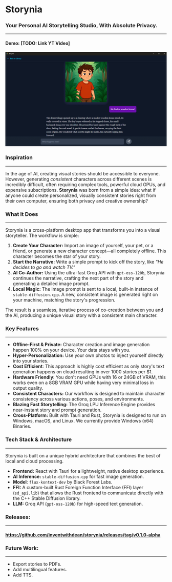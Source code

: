 # Storynia

### Your Personal AI Storytelling Studio, With Absolute Privacy.
---

#### Demo: [TODO: Link YT Video]

![Story In Action](storynia_gif.gif)

### Inspiration
---

In the age of AI, creating visual stories should be accessible to everyone. However, generating *consistent* characters across different scenes is incredibly difficult, often requiring complex tools, powerful cloud GPUs, and expensive subscriptions. **Storynia** was born from a simple idea: what if anyone could create personalized, visually consistent stories right from their own computer, ensuring both privacy and creative ownership?



### What It Does
---

Storynia is a cross-platform desktop app that transforms you into a visual storyteller. The workflow is simple:

1.  **Create Your Character:** Import an image of yourself, your pet, or a friend, or generate a new character concept—all completely offline. This character becomes the star of your story.
2.  **Start the Narrative:** Write a simple prompt to kick off the story, like *"He decides to go and watch TV."*
3.  **AI Co-Author:** Using the ultra-fast Groq API with `gpt-oss-120b`, Storynia continues the narrative, crafting the next part of the story and generating a detailed image prompt.
4.  **Local Magic:** The image prompt is sent to a local, built-in instance of `stable-diffusion.cpp`. A new, consistent image is generated right on your machine, matching the story's progression.

The result is a seamless, iterative process of co-creation between you and the AI, producing a unique visual story with a consistent main character.

### Key Features
---

* **Offline-First & Private:** Character creation and image generation happen 100% on your device. Your data stays with you.
* **Hyper-Personalization:** Use your own photos to inject yourself directly into your stories.
* **Cost Efficient**: This approach is highly cost efficient as only story's text generation happens on cloud resulting in over 1000 stories per $1.
* **Hardware Friendly**: You don't need GPUs with 16 or 24GB of VRAM, this works even on a 8GB VRAM GPU while having very minimal loss in output quality.
* **Consistent Characters:** Our workflow is designed to maintain character consistency across various actions, poses, and environments.
* **Blazing Fast Storytelling:** The Groq LPU Inference Engine provides near-instant story and prompt generation.
* **Cross-Platform:** Built with Tauri and Rust, Storynia is designed to run on Windows, macOS, and Linux. We currently provide Windows (x64) Binaries.

### Tech Stack & Architecture
---

Storynia is built on a unique hybrid architecture that combines the best of local and cloud processing.

* **Frontend:** React with Tauri for a lightweight, native desktop experience.
* **AI Inference:** `stable-diffusion.cpp` for fast image generation.
* **Model**: `flux-kontext-dev` by Black Forest Labs.
* **FFI:** A custom-built Rust Foreign Function Interface (FFI) layer (`sd_api.lib`) that allows the Rust frontend to communicate directly with the C++ Stable Diffusion library.
* **LLM:** Groq API (`gpt-oss-120b`) for high-speed text generation.

### Releases: 
---
#### https://github.com/inventwithdean/storynia/releases/tag/v0.1.0-alpha

### Future Work:
---

* Export stories to PDFs.
* Add multilingual features.
* Add TTS.